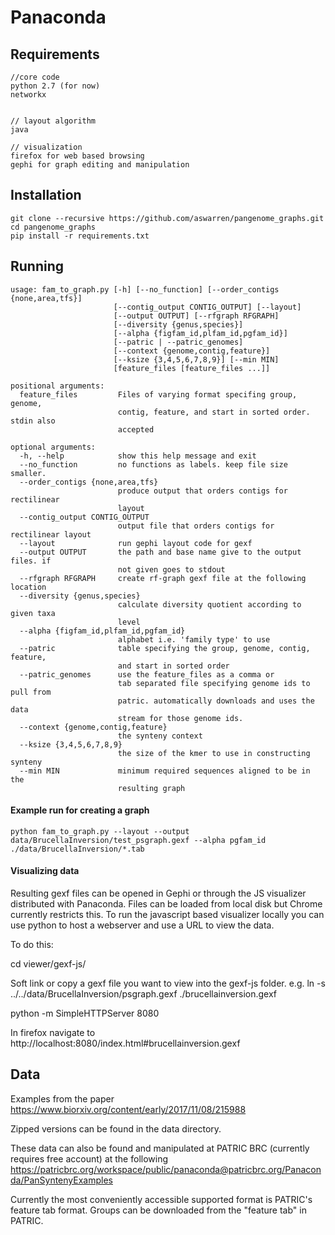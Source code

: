 
# Panaconda


## Requirements

```
//core code
python 2.7 (for now)
networkx


// layout algorithm
java

// visualization
firefox for web based browsing
gephi for graph editing and manipulation
```


## Installation

```
git clone --recursive https://github.com/aswarren/pangenome_graphs.git
cd pangenome_graphs
pip install -r requirements.txt
```


## Running

```
usage: fam_to_graph.py [-h] [--no_function] [--order_contigs {none,area,tfs}]
                       [--contig_output CONTIG_OUTPUT] [--layout]
                       [--output OUTPUT] [--rfgraph RFGRAPH]
                       [--diversity {genus,species}]
                       [--alpha {figfam_id,plfam_id,pgfam_id}]
                       [--patric | --patric_genomes]
                       [--context {genome,contig,feature}]
                       [--ksize {3,4,5,6,7,8,9}] [--min MIN]
                       [feature_files [feature_files ...]]

positional arguments:
  feature_files         Files of varying format specifing group, genome,
                        contig, feature, and start in sorted order. stdin also
                        accepted

optional arguments:
  -h, --help            show this help message and exit
  --no_function         no functions as labels. keep file size smaller.
  --order_contigs {none,area,tfs}
                        produce output that orders contigs for rectilinear
                        layout
  --contig_output CONTIG_OUTPUT
                        output file that orders contigs for rectilinear layout
  --layout              run gephi layout code for gexf
  --output OUTPUT       the path and base name give to the output files. if
                        not given goes to stdout
  --rfgraph RFGRAPH     create rf-graph gexf file at the following location
  --diversity {genus,species}
                        calculate diversity quotient according to given taxa
                        level
  --alpha {figfam_id,plfam_id,pgfam_id}
                        alphabet i.e. 'family type' to use
  --patric              table specifying the group, genome, contig, feature,
                        and start in sorted order
  --patric_genomes      use the feature_files as a comma or
                        tab separated file specifying genome ids to pull from
                        patric. automatically downloads and uses the data
                        stream for those genome ids.
  --context {genome,contig,feature}
                        the synteny context
  --ksize {3,4,5,6,7,8,9}
                        the size of the kmer to use in constructing synteny
  --min MIN             minimum required sequences aligned to be in the
                        resulting graph

```
#### Example run for creating a graph
```
python fam_to_graph.py --layout --output data/BrucellaInversion/test_psgraph.gexf --alpha pgfam_id ./data/BrucellaInversion/*.tab
```
#### Visualizing data
Resulting gexf files can be opened in Gephi or through the JS visualizer distributed with Panaconda.
Files can be loaded from local disk but Chrome currently restricts this. To run the javascript based visualizer
locally you can use python to host a webserver and use a URL to view the data.

To do this:

cd viewer/gexf-js/

Soft link or copy a gexf file you want to view into the gexf-js folder. e.g. ln -s ../../data/BrucellaInversion/psgraph.gexf ./brucellainversion.gexf

python -m SimpleHTTPServer 8080

In firefox navigate to http://localhost:8080/index.html#brucellainversion.gexf



## Data

Examples from the paper https://www.biorxiv.org/content/early/2017/11/08/215988

Zipped versions can be found in the data directory.

These data can also be found and manipulated at PATRIC BRC (currently requires free account) at the following 
https://patricbrc.org/workspace/public/panaconda@patricbrc.org/Panaconda/PanSyntenyExamples

Currently the most conveniently accessible supported format is PATRIC's feature tab format.
Groups can be downloaded from the "feature tab" in PATRIC.  


